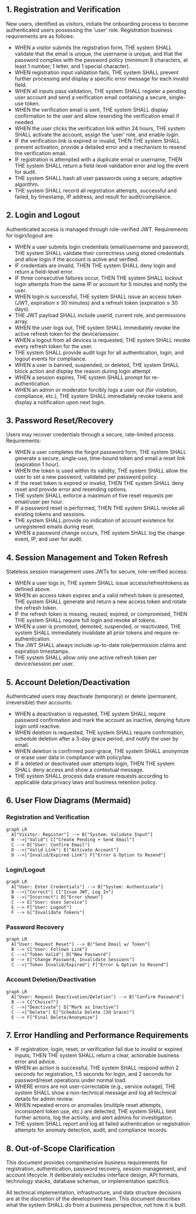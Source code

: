 ## 1. Registration and Verification

New users, identified as visitors, initiate the onboarding process to become authenticated users possessing the 'user' role. Registration business requirements are as follows:

- WHEN a visitor submits the registration form, THE system SHALL validate that the email is unique, the username is unique, and that the password complies with the password policy (minimum 8 characters, at least 1 number, 1 letter, and 1 special character).
- WHEN registration input validation fails, THE system SHALL prevent further processing and display a specific error message for each invalid field.
- WHEN all inputs pass validation, THE system SHALL register a pending user account and send a verification email containing a secure, single-use token.
- WHEN the verification email is sent, THE system SHALL display confirmation to the user and allow resending the verification email if needed.
- WHEN the user clicks the verification link within 24 hours, THE system SHALL activate the account, assign the 'user' role, and enable login.
- IF the verification link is expired or invalid, THEN THE system SHALL prevent activation, provide a detailed error and a mechanism to resend the verification email.
- IF registration is attempted with a duplicate email or username, THEN THE system SHALL return a field-level validation error and log the event for audit.
- THE system SHALL hash all user passwords using a secure, adaptive algorithm.
- THE system SHALL record all registration attempts, successful and failed, by timestamp, IP address, and result for audit/compliance.

## 2. Login and Logout

Authenticated access is managed through role-verified JWT. Requirements for login/logout are:

- WHEN a user submits login credentials (email/username and password), THE system SHALL validate their correctness using stored credentials and allow login if the account is active and verified.
- IF credentials are invalid, THEN THE system SHALL deny login and return a field-level error.
- IF three consecutive failures occur, THEN THE system SHALL lockout login attempts from the same IP or account for 5 minutes and notify the user.
- WHEN login is successful, THE system SHALL issue an access token (JWT, expiration ≤ 30 minutes) and a refresh token (expiration ≤ 30 days).
- THE JWT payload SHALL include userId, current role, and permissions array.
- WHEN the user logs out, THE system SHALL immediately revoke the active refresh token for the device/session.
- WHEN a logout from all devices is requested, THE system SHALL revoke every refresh token for the user.
- THE system SHALL provide audit logs for all authentication, login, and logout events for compliance.
- WHEN a user is banned, suspended, or deleted, THE system SHALL block action and display the reason during login attempt.
- WHEN a session expires, THE system SHALL prompt for re-authentication.
- WHEN an admin or moderator forcibly logs a user out (for violation, compliance, etc.), THE system SHALL immediately revoke tokens and display a notification upon next login.

## 3. Password Reset/Recovery

Users may recover credentials through a secure, rate-limited process. Requirements:

- WHEN a user completes the forgot password form, THE system SHALL generate a secure, single-use, time-bound token and email a reset link (expiration 1 hour).
- WHEN the token is used within its validity, THE system SHALL allow the user to set a new password, validated per password policy.
- IF the reset token is expired or invalid, THEN THE system SHALL deny reset and provide error and resending options.
- THE system SHALL enforce a maximum of five reset requests per email/user per hour.
- IF a password reset is performed, THEN THE system SHALL revoke all existing tokens and sessions.
- THE system SHALL provide no indication of account existence for unregistered emails during reset.
- WHEN a password change occurs, THE system SHALL log the change event, IP, and user for audit.

## 4. Session Management and Token Refresh

Stateless session management uses JWTs for secure, role-verified access:
- WHEN a user logs in, THE system SHALL issue access/refreshtokens as defined above.
- WHEN an access token expires and a valid refresh token is presented, THE system SHALL generate and return a new access token and rotate the refresh token.
- IF the refresh token is missing, reused, expired, or compromised, THEN THE system SHALL require full login and revoke all tokens.
- WHEN a user is promoted, demoted, suspended, or reactivated, THE system SHALL immediately invalidate all prior tokens and require re-authentication.
- The JWT SHALL always include up-to-date role/permission claims and expiration timestamps.
- THE system SHALL allow only one active refresh token per device/session per user.

## 5. Account Deletion/Deactivation

Authenticated users may deactivate (temporary) or delete (permanent, irreversible) their accounts:

- WHEN a deactivation is requested, THE system SHALL require password confirmation and mark the account as inactive, denying future login until reactive.
- WHEN deletion is requested, THE system SHALL require confirmation, schedule deletion after a 3-day grace period, and notify the user by email.
- WHEN deletion is confirmed post-grace, THE system SHALL anonymize or erase user data in compliance with policy/law.
- IF a deleted or deactivated user attempts login, THEN THE system SHALL deny access and show a contextual message.
- THE system SHALL process data erasure requests according to applicable data privacy laws and business retention policy.

## 6. User Flow Diagrams (Mermaid)

### Registration and Verification
```mermaid
graph LR
  A["Visitor: Register"] --> B["System: Validate Input"]
  B -->|"Valid"| C["Create Pending + Send Email"]
  C --> D["User: Confirm Email"]
  D -->|"Valid Link"| E["Activate Account"]
  D -->|"Invalid/Expired Link"| F["Error & Option to Resend"]
```

### Login/Logout
```mermaid
graph LR
  A["User: Enter Credentials"] --> B["System: Authenticate"]
  B -->|"Correct"| C["Issue JWT, Log In"]
  B -->|"Incorrect"| D["Error shown"]
  C --> E["User: Uses Service"]
  E --> F["User: Logout"]
  F --> G["Invalidate Tokens"]
```

### Password Recovery
```mermaid
graph LR
  A["User: Request Reset"] --> B["Send Email w/ Token"]
  B --> C["User: Follows Link"]
  C -->|"Token Valid"| D["New Password"]
  D --> E["Change Password, Invalidate Sessions"]
  C -->|"Token Invalid/Expired"| F["Error & Option to Resend"]
```

### Account Deletion/Deactivation
```mermaid
graph LR
  A["User: Request Deactivation/Deletion"] --> B["Confirm Password"]
  B --> C{"Choice?"}
  C -->|"Deactivate"| D["Mark as Inactive"]
  C -->|"Delete"| E["Schedule Delete (3d Grace)"]
  E --> F["Final Delete/Anonymize"]
```

## 7. Error Handling and Performance Requirements

- IF registration, login, reset, or verification fail due to invalid or expired inputs, THEN THE system SHALL return a clear, actionable business error and advice.
- WHEN an action is successful, THE system SHALL respond within 2 seconds for registration, 1.5 seconds for login, and 2 seconds for password/reset operations under normal load.
- WHERE errors are not user-correctable (e.g., service outage), THE system SHALL show a non-technical message and log all technical details for admin review.
- WHEN repeated errors or anomalies (multiple reset attempts, inconsistent token use, etc.) are detected, THE system SHALL limit further actions, log the activity, and alert admins for investigation.
- THE system SHALL report and log all failed authentication or registration attempts for anomaly detection, audit, and compliance records.

## 8. Out-of-Scope Clarification

This document provides comprehensive business requirements for registration, authentication, password recovery, session management, and account lifecycle. It deliberately excludes interface design, API formats, technology stacks, database schemas, or implementation specifics.

All technical implementation, infrastructure, and data structure decisions are at the discretion of the development team. This document describes what the system SHALL do from a business perspective, not how it is built.